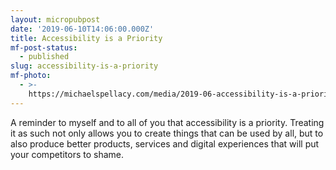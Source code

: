 ```yaml
---
layout: micropubpost
date: '2019-06-10T14:06:00.000Z'
title: Accessibility is a Priority
mf-post-status:
  - published
slug: accessibility-is-a-priority
mf-photo:
  - >-
    https://michaelspellacy.com/media/2019-06-accessibility-is-a-priority/1560175607527.jpg
---
```

A reminder to myself and to all of you that accessibility is a priority. Treating it as such not only allows you to create things that can be used by all, but to also produce better products, services and digital experiences that will put your competitors to shame.
